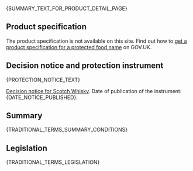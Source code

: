 {SUMMARY_TEXT_FOR_PRODUCT_DETAIL_PAGE}

## Product specification

The product specification is not available on this site. Find out how to [get a product specification for a protected food name](https://www.gov.uk/link-to-follow) on GOV.UK.

## Decision notice and protection instrument

{PROTECTION_NOTICE_TEXT}

[Decision notice for Scotch Whisky]({LINK_TO_PROTECTION_INSTRUMENT}). Date of publication of the instrument: {DATE_NOTICE_PUBLISHED}.

## Summary

{TRADITIONAL_TERMS_SUMMARY_CONDITIONS}

## Legislation

{TRADITIONAL_TERMS_LEGISLATION}
